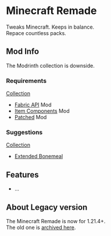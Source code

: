 # Minecraft Remade

Tweaks Minecraft. Keeps in balance.  
Repace countless packs.

## Mod Info

The Modrinth collection is downside.

### Requirements

[Collection](https://modrinth.com/collection/vv2GYBKe)

- [Fabric API](https://www.modrinth.com/mod/fabric-api) Mod
- [Item Components](https://www.modrinth.com/mod/item-components) Mod
- [Patched](https://www.modrinth.com/mod/patched) Mod

### Suggestions

[Collection](https://modrinth.com/collection/xnfbeiAU)

- [Extended Bonemeal](https://modrinth.com/mod/extended-bone-meal)


## Features

- ...

## About Legacy version

The Minecraft Remade is now for 1.21.4+.  
The old one is [archived here](https://github.com/Minecrafthyr/mcre).
